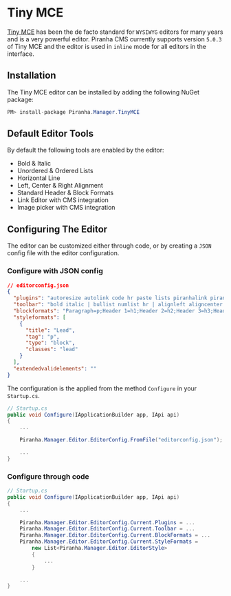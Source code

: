 # Tiny MCE

[Tiny MCE](https://www.tiny.cloud) has been the de facto standard for `WYSIWYG` editors for many years and is a very powerful editor. Piranha CMS currently supports version `5.0.3` of Tiny MCE and the editor is used in `inline` mode for all editors in the interface.

## Installation

The Tiny MCE editor can be installed by adding the following NuGet package:

~~~ csharp
PM> install-package Piranha.Manager.TinyMCE
~~~

## Default Editor Tools

By default the following tools are enabled by the editor:

* Bold & Italic
* Unordered & Ordered Lists
* Horizontal Line
* Left, Center & Right Alignment
* Standard Header & Block Formats
* Link Editor with CMS integration
* Image picker with CMS integration

## Configuring The Editor

The editor can be customized either through code, or by creating a `JSON` config file with the editor configuration.

### Configure with JSON config

~~~ json
// editorconfig.json
{
  "plugins": "autoresize autolink code hr paste lists piranhalink piranhaimage",
  "toolbar": "bold italic | bullist numlist hr | alignleft aligncenter alignright | formatselect | piranhalink piranhaimage",
  "blockformats": "Paragraph=p;Header 1=h1;Header 2=h2;Header 3=h3;Header 4=h4;Code=pre;Quote=blockquote",
  "styleformats": [
    {
      "title": "Lead",
      "tag": "p",
      "type": "block",
      "classes": "lead"
    }
  ],
  "extendedvalidelements": ""
}
~~~

The configuration is the applied from the method `Configure` in your `Startup.cs`.

~~~ csharp
// Startup.cs
public void Configure(IApplicationBuilder app, IApi api)
{
    ...

    Piranha.Manager.Editor.EditorConfig.FromFile("editorconfig.json");

    ...
}
~~~


### Configure through code

~~~ csharp
// Startup.cs
public void Configure(IApplicationBuilder app, IApi api)
{
    ...

    Piranha.Manager.Editor.EditorConfig.Current.Plugins = ...
    Piranha.Manager.Editor.EditorConfig.Current.Toolbar = ...
    Piranha.Manager.Editor.EditorConfig.Current.BlockFormats = ...
    Piranha.Manager.Editor.EditorConfig.Current.StyleFormats =
        new List<Piranha.Manager.Editor.EditorStyle>
        {
            ...
        }

    ...
}
~~~
